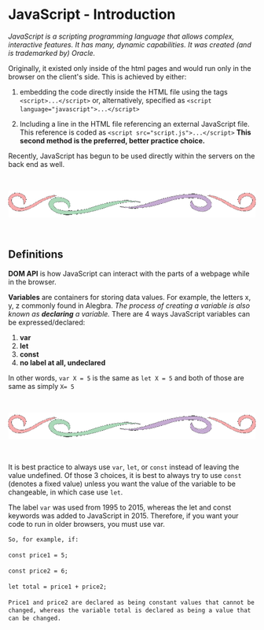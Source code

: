 # JavaScript - Introduction

*JavaScript is a scripting programming language that allows complex, interactive features.  It has many, dynamic capabilities.  It was created (and is trademarked by)  Oracle.*

Originally, it existed only inside of the html pages and would run only in the browser on the client's side.  This is achieved by either: 
1. embedding the code directly inside the HTML file using the tags `<script>...</script>` or, alternatively, specified as `<script language="javascript">...</script>`

2. Including a line in the HTML file referencing an external JavaScript file. This reference is coded as `<script src="script.js">...</script>`  **This second method is the preferred, better practice choice.**

Recently, JavaScript has begun to be used directly within the servers on the back end as well.

<br>

![divider line](divider.gif)

<br>

## Definitions

**DOM API** is how JavaScript can interact with the parts of a webpage while in the browser.

**Variables** are containers for storing data values.  For example, the letters x, y, z commonly found in Alegbra.  *The process of creating a variable is also known as **declaring** a variable.* There are 4 ways JavaScript variables can be expressed/declared:
1. **var**
2. **let**
3. **const**
4. **no label at all, undeclared**

In other words, `var X = 5` is the same as `let X = 5` and both of those are same as simply `X= 5`

<br>

![divider line](divider.gif)

<br>

It is best practice to always use `var`, `let`, or `const` instead of leaving the value undefined.  Of those 3 choices, it is best to always try to use `const` (denotes a fixed value) unless you want the value of the variable to be changeable, in which case use `let`.

The label `var` was used from 1995 to 2015, whereas the let and const keywords was added to JavaScript in 2015.  Therefore, if you want your code to run in older browsers, you must use var.

```
So, for example, if:

const price1 = 5;

const price2 = 6;

let total = price1 + price2;

Price1 and price2 are declared as being constant values that cannot be changed, whereas the variable total is declared as being a value that can be changed.
